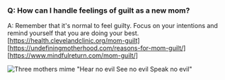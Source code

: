### Q: How can I handle feelings of guilt as a new mom? 

A: Remember that it's normal to feel guilty. Focus on your intentions and remind yourself that you are doing your best. 
[https://health.clevelandclinic.org/mom-guilt]
[https://undefiningmotherhood.com/reasons-for-mom-guilt/]
[https://www.mindfulreturn.com/mom-guilt/]

![Three mothers mime "Hear no evil See no evil Speak no evil"](/images/sabrina_rains_motherhood_session/hear_see_speak_no_evil.jpg)
